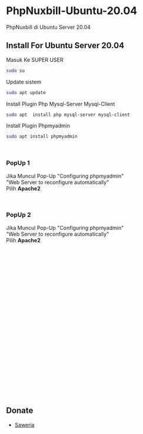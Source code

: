# PhpNuxbill-Ubuntu-20.04
PhpNuxbill di Ubuntu Server 20.04


## Install For Ubuntu Server 20.04

Masuk Ke SUPER USER
```bash
sudo su
```
Update sistem
```bash
sudo apt update
```
Install Plugin Php Mysql-Server Mysql-Client
```bash
sudo apt  install php mysql-server mysql-client
```
Install Plugin Phpmyadmin
```bash
sudo apt install phpmyadmin
```

<br>

<h3>PopUp 1</h3>
<p>
  Jika Muncul Pop-Up "Configuring phpmyadmin" <br>
  "Web Server to reconfigure automatically" <br>
  Pilih <strong> Apache2 </strong>
</p>
<br>
<h3>PopUp 2</h3>
<p>
  Jika Muncul Pop-Up "Configuring phpmyadmin" <br>
  "Web Server to reconfigure automatically" <br>
  Pilih <strong> Apache2 </strong>
</p>
<br>


##
```bash

```
##
```bash

```
##
```bash

```
##
```bash

```
##
```bash

```
##
```bash

```
##
```bash

```
##
```bash

```
##
```bash

```
##
```bash

```
##
```bash

```
##
```bash

```
##
```bash

```






## Donate
- [Saweria](https://saweria.co/arthasyarif)

